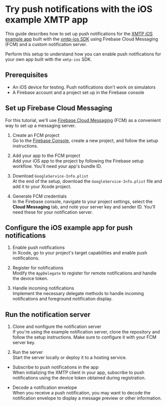 # Try push notifications with the iOS example XMTP app

This guide describes how to set up push notifications for the [XMTP iOS example app](https://github.com/xmtp/xmtp-ios/tree/main/XMTPiOSExample) built with the [xmtp-ios SDK](https://github.com/xmtp/xmtp-ios) using Firebase Cloud Messaging (FCM) and a custom notification server.

Perform this setup to understand how you can enable push notifications for your own app built with the `xmtp-ios` SDK.

## Prerequisites

- An iOS device for testing. Push notifications don't work on simulators
- A Firebase account and a project set up in the Firebase console

## Set up Firebase Cloud Messaging

For this tutorial, we'll use [Firebase Cloud Messaging](https://console.firebase.google.com/) (FCM) as a convenient way to set up a messaging server.

1. Create an FCM project  
Go to the [Firebase Console](https://console.firebase.google.com/), create a new project, and follow the setup instructions.

2. Add your app to the FCM project  
Add your iOS app to the project by following the Firebase setup workflow. You'll need your app's bundle ID.

3. Download `GoogleService-Info.plist`  
At the end of the setup, download the `GoogleService-Info.plist` file and add it to your Xcode project.

4. Generate FCM credentials  
In the Firebase console, navigate to your project settings, select the **Cloud Messaging** tab, and note your server key and sender ID. You'll need these for your notification server.

## Configure the iOS example app for push notifications

1. Enable push notifications  
In Xcode, go to your project's target capabilities and enable push notifications.

2. Register for notifications  
Modify the `AppDelegate` to register for remote notifications and handle the device token.

3. Handle incoming notifications  
Implement the necessary delegate methods to handle incoming notifications and foreground notification display.

## Run the notification server

1. Clone and nonfigure the notification server  
If you're using the example notification server, clone the repository and follow the setup instructions. Make sure to configure it with your FCM server key.

2. Run the server  
Start the server locally or deploy it to a hosting service.

- Subscribe to push notifications in the app  
  When initializing the XMTP client in your app, subscribe to push notifications using the device token obtained during registration.

- Decode a notification envelope  
When you receive a push notification, you may want to decode the notification envelope to display a message preview or other information.
